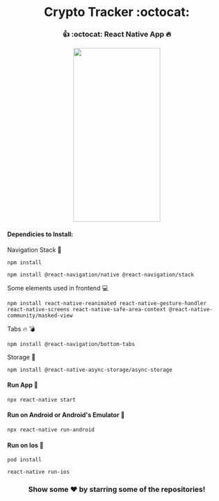 # <div align="center">Crypto Tracker :octocat:</div>
### <div align="center">:+1: :octocat: React Native App :fire:</div>

<div class="row" align="center">
  <img src="./documentation/video1.gif" width="200" height="400" />
</div>

#### Dependicies to Install:

Navigation Stack :battery:

```
npm install
```

```
npm install @react-navigation/native @react-navigation/stack
```

Some elements used in frontend :computer:

```
npm install react-native-reanimated react-native-gesture-handler react-native-screens react-native-safe-area-context @react-native-community/masked-view
```

Tabs :fire: :bomb:

```
npm install @react-navigation/bottom-tabs
```

Storage :floppy_disk:

```
npm install @react-native-async-storage/async-storage
```

#### Run App :ghost:

```
npx react-native start
```

#### Run on Android or Android's Emulator :stars:

```
npx react-native run-android
```

#### Run on Ios :iphone:

```
pod install
```

```
react-native run-ios
```

### <div align="center"> Show some ❤️ by starring some of the repositories! </div>
